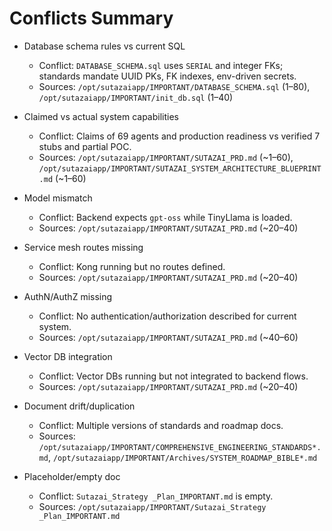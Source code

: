 # Conflicts Summary

- Database schema rules vs current SQL
  - Conflict: `DATABASE_SCHEMA.sql` uses `SERIAL` and integer FKs; standards mandate UUID PKs, FK indexes, env-driven secrets.
  - Sources: `/opt/sutazaiapp/IMPORTANT/DATABASE_SCHEMA.sql` (1–80), `/opt/sutazaiapp/IMPORTANT/init_db.sql` (1–40)

- Claimed vs actual system capabilities
  - Conflict: Claims of 69 agents and production readiness vs verified 7 stubs and partial POC.
  - Sources: `/opt/sutazaiapp/IMPORTANT/SUTAZAI_PRD.md` (~1–60), `/opt/sutazaiapp/IMPORTANT/SUTAZAI_SYSTEM_ARCHITECTURE_BLUEPRINT.md` (~1–60)

- Model mismatch
  - Conflict: Backend expects `gpt-oss` while TinyLlama is loaded.
  - Sources: `/opt/sutazaiapp/IMPORTANT/SUTAZAI_PRD.md` (~20–40)

- Service mesh routes missing
  - Conflict: Kong running but no routes defined.
  - Sources: `/opt/sutazaiapp/IMPORTANT/SUTAZAI_PRD.md` (~20–40)

- AuthN/AuthZ missing
  - Conflict: No authentication/authorization described for current system.
  - Sources: `/opt/sutazaiapp/IMPORTANT/SUTAZAI_PRD.md` (~40–60)

- Vector DB integration
  - Conflict: Vector DBs running but not integrated to backend flows.
  - Sources: `/opt/sutazaiapp/IMPORTANT/SUTAZAI_PRD.md` (~20–40)

- Document drift/duplication
  - Conflict: Multiple versions of standards and roadmap docs.
  - Sources: `/opt/sutazaiapp/IMPORTANT/COMPREHENSIVE_ENGINEERING_STANDARDS*.md`, `/opt/sutazaiapp/IMPORTANT/Archives/SYSTEM_ROADMAP_BIBLE*.md`

- Placeholder/empty doc
  - Conflict: `Sutazai_Strategy _Plan_IMPORTANT.md` is empty.
  - Sources: `/opt/sutazaiapp/IMPORTANT/Sutazai_Strategy _Plan_IMPORTANT.md`
